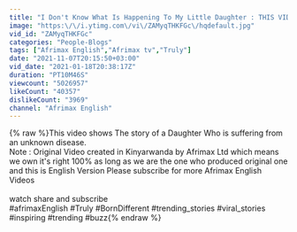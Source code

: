 ```yaml
---
title: "I Don't Know What Is Happening To My Little Daughter : THIS VIDEO WILL MAKE YOU CRY"
image: "https:\/\/i.ytimg.com\/vi\/ZAMyqTHKFGc\/hqdefault.jpg"
vid_id: "ZAMyqTHKFGc"
categories: "People-Blogs"
tags: ["Afrimax English","Afrimax tv","Truly"]
date: "2021-11-07T20:15:50+03:00"
vid_date: "2021-01-18T20:38:17Z"
duration: "PT10M46S"
viewcount: "5026957"
likeCount: "40357"
dislikeCount: "3969"
channel: "Afrimax English"
---
```

{% raw %}This video shows The story of a Daughter Who is suffering from an unknown disease.<br />Note : Original Video created in Kinyarwanda by Afrimax Ltd which means we own it's right 100% as long as we are the one who produced original one and this is English Version Please subscribe for more Afrimax English Videos<br /><br />watch share and subscribe<br />#afrimaxEnglish #Truly #BornDifferent #trending_stories #viral_stories #inspiring #trending #buzz{% endraw %}
